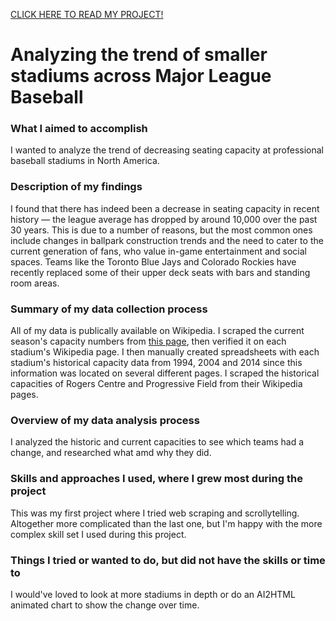 <a href="https://milesbolton.github.io/lede-project-2/mlb-stadiums-capacity.html">CLICK HERE TO READ MY PROJECT!</a>

# Analyzing the trend of smaller stadiums across Major League Baseball
### What I aimed to accomplish
I wanted to analyze the trend of decreasing seating capacity at professional baseball stadiums in North America.

### Description of my findings
I found that there has indeed been a decrease in seating capacity in recent history — the league average has dropped by around 10,000 over the past 30 years.
This is due to a number of reasons, but the most common ones include changes in ballpark construction trends and the need to cater to the current generation of fans, who value in-game entertainment and social spaces. Teams like the Toronto Blue Jays and Colorado Rockies have recently replaced some of their upper deck seats with bars and standing room areas.

### Summary of my data collection process
All of my data is publically available on Wikipedia. I scraped the current season's capacity numbers from <a href='https://en.wikipedia.org/wiki/List_of_current_Major_League_Baseball_stadiums'>this page</a>, then verified it on each stadium's Wikipedia page. I then manually created spreadsheets with each stadium's historical capacity data from 1994, 2004 and 2014 since this information was located on several different pages.
I scraped the historical capacities of Rogers Centre and Progressive Field from their Wikipedia pages.

### Overview of my data analysis process
I analyzed the historic and current capacities to see which teams had a change, and researched what amd why they did.

### Skills and approaches I used, where I grew most during the project
This was my first project where I tried web scraping and scrollytelling. Altogether more complicated than the last one, but I'm happy with the more complex skill set I used during this project.

### Things I tried or wanted to do, but did not have the skills or time to
I would've loved to look at more stadiums in depth or do an AI2HTML animated chart to show the change over time.
